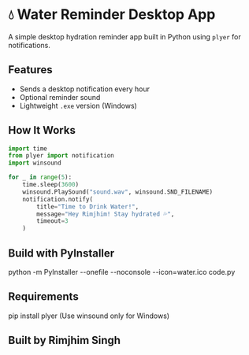 # 💧 Water Reminder Desktop App

A simple desktop hydration reminder app built in Python using `plyer` for notifications.

##  Features
- Sends a desktop notification every hour
- Optional reminder sound
- Lightweight `.exe` version (Windows)

##  How It Works

```python
import time
from plyer import notification
import winsound

for _ in range(5):
    time.sleep(3600)
    winsound.PlaySound("sound.wav", winsound.SND_FILENAME)
    notification.notify(
        title="Time to Drink Water!",
        message="Hey Rimjhim! Stay hydrated 💦",
        timeout=3
    )
```

##  Build with PyInstaller

python -m PyInstaller --onefile --noconsole --icon=water.ico code.py

##  Requirements

pip install plyer
(Use winsound only for Windows)

##  Built by Rimjhim Singh
